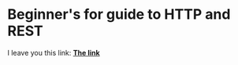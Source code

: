 
# Beginner's for guide to HTTP and REST

I leave you this link:
[**The link**](https://code.tutsplus.com/es/tutorials/a-beginners-guide-to-http-and-rest--net-16340)